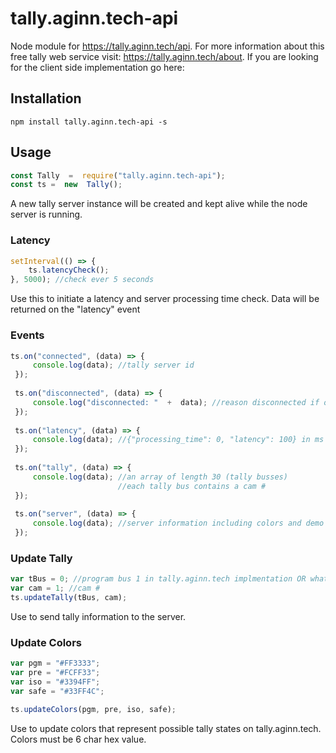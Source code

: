 # tally.aginn.tech-api
Node module for https://tally.aginn.tech/api.  For more information about this free tally web service visit: https://tally.aginn.tech/about. If you are looking for the client side implementation go here: 

## Installation
```
npm install tally.aginn.tech-api -s
```
## Usage
```js 
const Tally  =  require("tally.aginn.tech-api");
const ts =  new  Tally();
```
A new tally server instance will be created and kept alive while the node server is running. 

### Latency
```js
setInterval(() => {
	ts.latencyCheck();
}, 5000); //check ever 5 seconds
```
Use this to initiate a latency and server processing time check. Data will be returned on the "latency" event

### Events

   ```js
   ts.on("connected", (data) => {
	    console.log(data); //tally server id
	});
	
	ts.on("disconnected", (data) => {
		console.log("disconnected: "  +  data); //reason disconnected if one
	});
	
	ts.on("latency", (data) => {
		console.log(data); //{"processing_time": 0, "latency": 100} in ms
	});
	
	ts.on("tally", (data) => {
		console.log(data); //an array of length 30 (tally busses)
						   //each tally bus contains a cam #
	});
	
	ts.on("server", (data) => {
		console.log(data); //server information including colors and demo mode
	});
```

### Update Tally
```js
var tBus = 0; //program bus 1 in tally.aginn.tech implmentation OR whatever you want it to be
var cam = 1; //cam #
ts.updateTally(tBus, cam);
```
Use to send tally information to the server.  

### Update Colors
```js
var pgm = "#FF3333"; 
var pre = "#FCFF33";
var iso = "#3394FF";
var safe = "#33FF4C";

ts.updateColors(pgm, pre, iso, safe);
```
Use to update colors that represent possible tally states on tally.aginn.tech.  Colors must be 6 char hex value.

